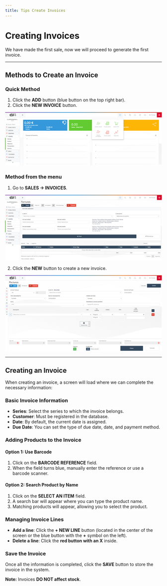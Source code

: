 ```yaml
---
title: Tips Create Invoices
---
```


# Creating Invoices  

We have made the first sale, now we will proceed to generate the first invoice.  

---

## Methods to Create an Invoice  

### Quick Method  
1. Click the **ADD** button (blue button on the top right bar).  
2. Click the **NEW INVOICE** button.  

![Image01](../../../../assets/primerafactura/Factura01.png)

### Method from the menu  
1. Go to **SALES → INVOICES**.  

![Image02](../../../../assets/primerafactura/Factura02.png)

2. Click the **NEW** button to create a new invoice.  

![Image03](../../../../assets/primerafactura/Factura03.png)

---

## Creating an Invoice  

When creating an invoice, a screen will load where we can complete the necessary information:  

### Basic Invoice Information  
- **Series**: Select the series to which the invoice belongs.  
- **Customer**: Must be registered in the database.  
- **Date**: By default, the current date is assigned.  
- **Due Date**: You can set the type of due date, date, and payment method.  

### Adding Products to the Invoice  

#### Option 1: Use Barcode  
1. Click on the **BARCODE REFERENCE** field.  
2. When the field turns blue, manually enter the reference or use a barcode scanner.  

#### Option 2: Search Product by Name  
1. Click on the **SELECT AN ITEM** field.  
2. A search bar will appear where you can type the product name.  
3. Matching products will appear, allowing you to select the product.  

### Managing Invoice Lines  
- **Add a line**: Click the **+ NEW LINE** button (located in the center of the screen or the blue button with the **+** symbol on the left).  
- **Delete a line**: Click the **red button with an X** inside.  

### Save the Invoice  
Once all the information is completed, click the **SAVE** button to store the invoice in the system.  

**Note:** Invoices **DO NOT affect stock**.
